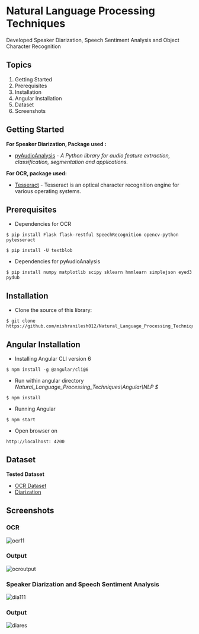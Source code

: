 # Natural Language Processing Techniques


Developed Speaker Diarization, Speech Sentiment Analysis and Object Character Recognition

## Topics
1. Getting Started
2. Prerequisites
3. Installation
4. Angular Installation
5. Dataset
6. Screenshots

## Getting Started

**For Speaker Diarization,  Package used :**
* [pyAudioAnalysis](https://github.com/tyiannak/pyAudioAnalysis) - *A Python library for audio feature extraction, classification, segmentation and applications.*
 
**For OCR, package used:**
* [Tesseract](https://github.com/tesseract-ocr/tesseract/wiki) - Tesseract is an optical character recognition engine for various operating systems.

## Prerequisites

* Dependencies for OCR
```
$ pip install Flask flask-restful SpeechRecognition opencv-python pytesseract

$ pip install -U textblob
```
* Dependencies for pyAudioAnalysis
```
$ pip install numpy matplotlib scipy sklearn hmmlearn simplejson eyed3 pydub
```

## Installation

* Clone the source of this library:

```
$ git clone https://github.com/mishranilesh012/Natural_Language_Processing_Techniques.git
```

## Angular Installation

* Installing Angular CLI version 6
```
$ npm install -g @angular/cli@6
```

* Run within angular directory *Natural_Language_Processing_Techniques\Angular\NLP $*
```
$ npm install
```
* Running Angular 
```
$ npm start
```
* Open browser on 
```
http://localhost: 4200
``` 


## Dataset
**Tested Dataset**

* [OCR Dataset](https://github.com/mishranilesh012/Natural_Language_Processing_Techniques/tree/master/Dataset/OCR%20Dataset)
* [Diarization](https://github.com/mishranilesh012/Natural_Language_Processing_Techniques/tree/master/Dataset/Diarization)


## Screenshots
### OCR
![ocr11](https://user-images.githubusercontent.com/31385418/55680623-cf8bd380-58d0-11e9-98f1-e8ae747a97f6.png)

### Output
![ocroutput](https://user-images.githubusercontent.com/31385418/55680638-1a0d5000-58d1-11e9-8466-7c9199427412.JPG)

### Speaker Diarization and Speech Sentiment Analysis
![dia111](https://user-images.githubusercontent.com/31385418/55680880-7cb41b00-58d4-11e9-9e42-d3fef0290351.png)

### Output
![diares](https://user-images.githubusercontent.com/31385418/55680894-c0a72000-58d4-11e9-8143-2a4e711a9959.JPG)

